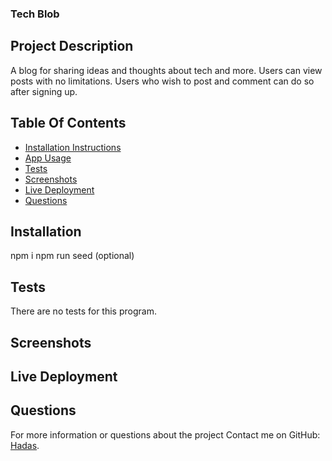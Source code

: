 ### Tech Blob

## Project Description

A blog for sharing ideas and thoughts about tech and more.
Users can view posts with no limitations.
Users who wish to post and comment can do so after signing up.

## Table Of Contents

- [Installation Instructions](#installation)
- [App Usage](#usage)
- [Tests](#tests)
- [Screenshots](#screenshots)
- [Live Deployment](#live)
- [Questions](#questions)

## Installation

npm i
npm run seed (optional)

## Tests

There are no tests for this program.

## Screenshots

## Live Deployment

## Questions

For more information or questions about the project
Contact me on GitHub: [Hadas](https://github.com/hadasss/).

